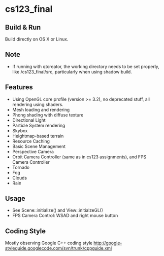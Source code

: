 cs123_final
===========

## Build & Run
Build directly on OS X or Linux.

## Note
- If running with qtcreator, the working directory needs to be set properly, like <project>/cs123_final/src, particularly when using shadow build.

## Features
- Using OpenGL core profile (version >= 3.2), no deprecated stuff, all rendering using shaders.
- Mesh loading and rendering
- Phong shading with diffuse texture
- Directional Light
- Particle System rendering
- Skybox
- Heightmap-based terrain
- Resource Caching
- Basic Scene Management
- Perspective Camera
- Orbit Camera Controller (same as in cs123 assignments), and FPS Camera Controller
- Tornado
- Fog
- Clouds
- Rain

## Usage
- See Scene::initialize() and View::initialzeGL()
- FPS Camera Control: WSAD and right mouse button

## Coding Style
Mostly observing Google C++ coding style
http://google-styleguide.googlecode.com/svn/trunk/cppguide.xml
